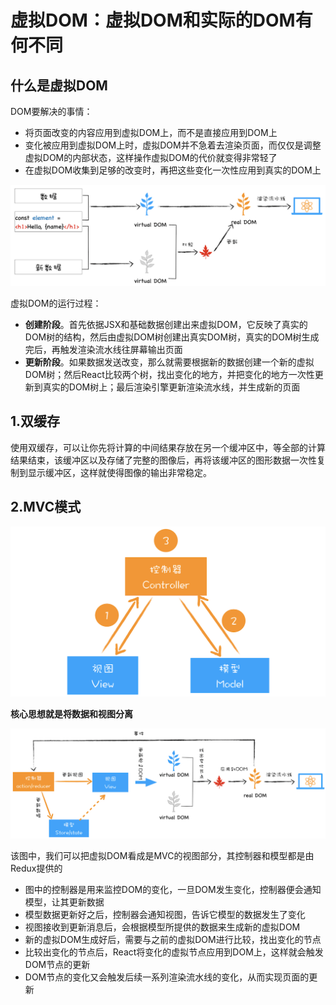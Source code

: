 # 虚拟DOM：虚拟DOM和实际的DOM有何不同

## 什么是虚拟DOM
DOM要解决的事情：
- 将页面改变的内容应用到虚拟DOM上，而不是直接应用到DOM上
- 变化被应用到虚拟DOM上时，虚拟DOM并不急着去渲染页面，而仅仅是调整虚拟DOM的内部状态，这样操作虚拟DOM的代价就变得非常轻了
- 在虚拟DOM收集到足够的改变时，再把这些变化一次性应用到真实的DOM上  

![](img/虚拟DOM.png)  


虚拟DOM的运行过程： 

- **创建阶段**。首先依据JSX和基础数据创建出来虚拟DOM，它反映了真实的DOM树的结构，然后由虚拟DOM树创建出真实DOM树，真实的DOM树生成完后，再触发渲染流水线往屏幕输出页面
- **更新阶段**。如果数据发送改变，那么就需要根据新的数据创建一个新的虚拟DOM树；然后React比较两个树，找出变化的地方，并把变化的地方一次性更新到真实的DOM树上；最后渲染引擎更新渲染流水线，并生成新的页面


## 1.双缓存
使用双缓存，可以让你先将计算的中间结果存放在另一个缓冲区中，等全部的计算结果结束，该缓冲区以及存储了完整的图像后，再将该缓冲区的图形数据一次性复制到显示缓冲区，这样就使得图像的输出非常稳定。

## 2.MVC模式
![](img/MVC.png)  

**核心思想就是将数据和视图分离**  

![](img/react的MVC.png)  

该图中，我们可以把虚拟DOM看成是MVC的视图部分，其控制器和模型都是由Redux提供的  

- 图中的控制器是用来监控DOM的变化，一旦DOM发生变化，控制器便会通知模型，让其更新数据
- 模型数据更新好之后，控制器会通知视图，告诉它模型的数据发生了变化
- 视图接收到更新消息后，会根据模型所提供的数据来生成新的虚拟DOM
- 新的虚拟DOM生成好后，需要与之前的虚拟DOM进行比较，找出变化的节点
- 比较出变化的节点后，React将变化的虚拟节点应用到DOM上，这样就会触发DOM节点的更新
- DOM节点的变化又会触发后续一系列渲染流水线的变化，从而实现页面的更新